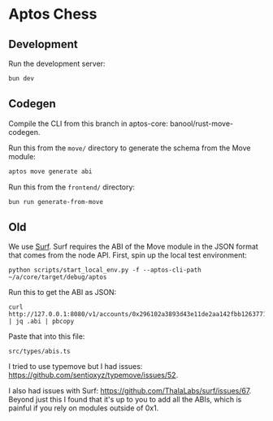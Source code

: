 # Aptos Chess

## Development
Run the development server:
```bash
bun dev
```

## Codegen
Compile the CLI from this branch in aptos-core: banool/rust-move-codegen.

Run this from the `move/` directory to generate the schema from the Move module:
```bash
aptos move generate abi
```

Run this from the `frontend/` directory:
```bash
bun run generate-from-move
```

## Old

We use [Surf](https://github.com/ThalaLabs/surf). Surf requires the ABI of the Move module in the JSON format that comes from the node API. First, spin up the local test environment:
```
python scripts/start_local_env.py -f --aptos-cli-path ~/a/core/target/debug/aptos
```

Run this to get the ABI as JSON:
```
curl http://127.0.0.1:8080/v1/accounts/0x296102a3893d43e11de2aa142fbb126377120d7d71c246a2f95d5b4f3ba16b30/module/chess | jq .abi | pbcopy
```

Paste that into this file:
```
src/types/abis.ts
```

I tried to use typemove but I had issues: https://github.com/sentioxyz/typemove/issues/52.

I also had issues with Surf: https://github.com/ThalaLabs/surf/issues/67. Beyond just this I found that it's up to you to add all the ABIs, which is painful if you rely on modules outside of 0x1.
